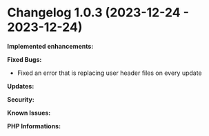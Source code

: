 # Changelog 1.0.3 (2023-12-24 - 2023-12-24)

**Implemented enhancements:**

**Fixed Bugs:**
- Fixed an error that is replacing user header files on every update

**Updates:**

**Security:**

**Known Issues:**

**PHP Informations:**